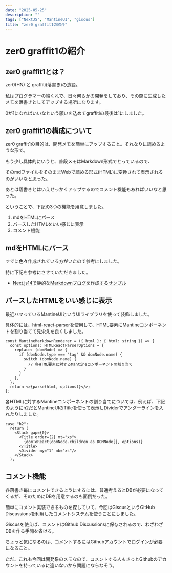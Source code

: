 ```yaml
---
date: "2025-05-25"
description: ""
tags: ["NextJS", "MantineUI", "giscus"]
title: "zer0 graffit1の紹介"
---
```


# zer0 graffit1の紹介

## zer0 graffit1とは？

zer0(HN) と graffiti(落書き)の造語。

私はプログラマーの端くれで、日々何らかの開発をしており、その際に生成したメモを落書きとしてアップする場所になります。

0が1になればいいなという願いを込めてgraffitiの最後は1にしました。

## zer0 graffit1の構成について

zer0 graffit1の目的は、開発メモを簡単にアップすること。それなりに読めるような形で。

もう少し具体的にいうと、普段メモはMarkdown形式でとっているので、

そのmdファイルをそのままWebで読める形式(HTML)に変換されて表示されるのがいいなと思った。

あとは落書きとはいえせっかくアップするのでコメント機能もあればいいなと思った。

ということで、下記の3つの機能を用意しました。
1. mdをHTMLにパース
2. パースしたHTMLをいい感じに表示
3. コメント機能

## mdをHTMLにパース

すでに色々作成されている方がいたので参考にしました。

特に下記を参考にさせていただきました。

- [Next.js14で静的なMarkdownブログを作成するサンプル]([https://exiz.org/posts/nextjs14-create-markdown-blog/](https://exiz.org/posts/nextjs14-create-markdown-blog/))

## パースしたHTMLをいい感じに表示

最近ハマっているMantineUIというUIライブラリを使って装飾しました。

具体的には、html-react-parserを使用して、HTML要素にMantineコンポーネントを割り当てて見栄えを良くしました。

```tsx
const MantineMarkdownRenderer = ({ html }: { html: string }) => {
  const options: HTMLReactParserOptions = {
    replace: (domNode) => {
      if (domNode.type === "tag" && domNode.name) {
        switch (domNode.name) {
          // 各HTML要素に対するMantineコンポーネントの割り当て
        }
      }
    },
  };
  return <>{parse(html, options)}</>;
};
```

各HTMLに対するMantineコンポーネントの割り当てについては、例えば、下記のようにh2だとMantineUIのTitleを使って表示しDividerでアンダーラインを入れたりしました。

```tsx
case "h2":
  return (
    <Stack gap={0}>
      <Title order={2} mt="xs">
        {domToReact(domNode.children as DOMNode[], options)}
      </Title>
      <Divider my="1" mb="xs"/>
    </Stack>
  );
```

## コメント機能
各落書き毎にコメントできるようにするには、普通考えるとDBが必要になってくるが、そのためにDBを用意するのも面倒だった。

簡単にコメント実装できるものを探していて、今回はGiscusというGitHub Discussionsを利用したコメントシステムを使うことにしました。

Giscusを使えば、コメントはGithub Discussionsに保存されるので、わざわざDBを作る手間を省ける。

ちょっと気になるのは、コメントするにはGithubアカウントでログインが必要になること。

ただ、これも今回は開発系のメモなので、コメントする人もきっとGithubのアカウントを持っているに違いないから問題にならなそう。